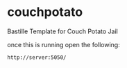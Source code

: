 # couchpotato
Bastille Template for Couch Potato Jail

once this is running open the following:

	http://server:5050/


